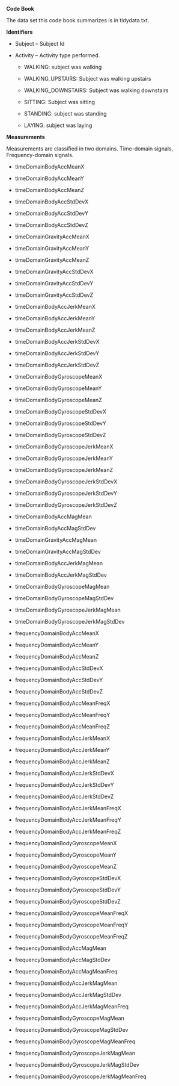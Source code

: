 **Code Book**

The data set this code book summarizes is in tidydata.txt.

**Identifiers**

-   Subject – Subject Id

-   Activity – Activity type performed.

    -   WALKING: subject was walking

    -   WALKING_UPSTAIRS: Subject was walking upstairs

    -   WALKING_DOWNSTAIRS: Subject was walking downstairs

    -   SITTING: Subject was sitting

    -   STANDING: subject was standing

    -   LAYING: subject was laying

**Measurements**

Measurements are classified in two domains. Time-domain signals,
Frequency-domain signals.

-   timeDomainBodyAccMeanX

-   timeDomainBodyAccMeanY

-   timeDomainBodyAccMeanZ

-   timeDomainBodyAccStdDevX

-   timeDomainBodyAccStdDevY

-   timeDomainBodyAccStdDevZ

-   timeDomainGravityAccMeanX

-   timeDomainGravityAccMeanY

-   timeDomainGravityAccMeanZ

-   timeDomainGravityAccStdDevX

-   timeDomainGravityAccStdDevY

-   timeDomainGravityAccStdDevZ

-   timeDomainBodyAccJerkMeanX

-   timeDomainBodyAccJerkMeanY

-   timeDomainBodyAccJerkMeanZ

-   timeDomainBodyAccJerkStdDevX

-   timeDomainBodyAccJerkStdDevY

-   timeDomainBodyAccJerkStdDevZ

-   timeDomainBodyGyroscopeMeanX

-   timeDomainBodyGyroscopeMeanY

-   timeDomainBodyGyroscopeMeanZ

-   timeDomainBodyGyroscopeStdDevX

-   timeDomainBodyGyroscopeStdDevY

-   timeDomainBodyGyroscopeStdDevZ

-   timeDomainBodyGyroscopeJerkMeanX

-   timeDomainBodyGyroscopeJerkMeanY

-   timeDomainBodyGyroscopeJerkMeanZ

-   timeDomainBodyGyroscopeJerkStdDevX

-   timeDomainBodyGyroscopeJerkStdDevY

-   timeDomainBodyGyroscopeJerkStdDevZ

-   timeDomainBodyAccMagMean

-   timeDomainBodyAccMagStdDev

-   timeDomainGravityAccMagMean

-   timeDomainGravityAccMagStdDev

-   timeDomainBodyAccJerkMagMean

-   timeDomainBodyAccJerkMagStdDev

-   timeDomainBodyGyroscopeMagMean

-   timeDomainBodyGyroscopeMagStdDev

-   timeDomainBodyGyroscopeJerkMagMean

-   timeDomainBodyGyroscopeJerkMagStdDev

-   frequencyDomainBodyAccMeanX

-   frequencyDomainBodyAccMeanY

-   frequencyDomainBodyAccMeanZ

-   frequencyDomainBodyAccStdDevX

-   frequencyDomainBodyAccStdDevY

-   frequencyDomainBodyAccStdDevZ

-   frequencyDomainBodyAccMeanFreqX

-   frequencyDomainBodyAccMeanFreqY

-   frequencyDomainBodyAccMeanFreqZ

-   frequencyDomainBodyAccJerkMeanX

-   frequencyDomainBodyAccJerkMeanY

-   frequencyDomainBodyAccJerkMeanZ

-   frequencyDomainBodyAccJerkStdDevX

-   frequencyDomainBodyAccJerkStdDevY

-   frequencyDomainBodyAccJerkStdDevZ

-   frequencyDomainBodyAccJerkMeanFreqX

-   frequencyDomainBodyAccJerkMeanFreqY

-   frequencyDomainBodyAccJerkMeanFreqZ

-   frequencyDomainBodyGyroscopeMeanX

-   frequencyDomainBodyGyroscopeMeanY

-   frequencyDomainBodyGyroscopeMeanZ

-   frequencyDomainBodyGyroscopeStdDevX

-   frequencyDomainBodyGyroscopeStdDevY

-   frequencyDomainBodyGyroscopeStdDevZ

-   frequencyDomainBodyGyroscopeMeanFreqX

-   frequencyDomainBodyGyroscopeMeanFreqY

-   frequencyDomainBodyGyroscopeMeanFreqZ

-   frequencyDomainBodyAccMagMean

-   frequencyDomainBodyAccMagStdDev

-   frequencyDomainBodyAccMagMeanFreq

-   frequencyDomainBodyAccJerkMagMean

-   frequencyDomainBodyAccJerkMagStdDev

-   frequencyDomainBodyAccJerkMagMeanFreq

-   frequencyDomainBodyGyroscopeMagMean

-   frequencyDomainBodyGyroscopeMagStdDev

-   frequencyDomainBodyGyroscopeMagMeanFreq

-   frequencyDomainBodyGyroscopeJerkMagMean

-   frequencyDomainBodyGyroscopeJerkMagStdDev

-   frequencyDomainBodyGyroscopeJerkMagMeanFreq
